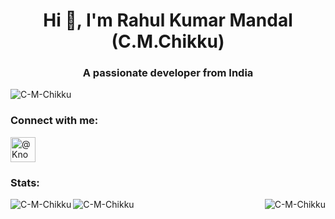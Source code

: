 <h1 align="center">Hi 👋, I'm Rahul Kumar Mandal (C.M.Chikku)</h1>
<h3 align="center">A passionate developer from India</h3>
<p align="left"> 
  <img src="https://komarev.com/ghpvc/?username=C-M-Chikku&label=Profile%20views&color=0e75b6&style=flat" alt="C-M-Chikku" /> 
</p>
<h3 align="left">Connect with me:</h3>
<p align="left">
  <a href="https://www.youtube.com/@Know__Tech" target="_blank">
    <img align="center" src="https://upload.wikimedia.org/wikipedia/commons/0/09/YouTube_full-color_icon_%282017%29.svg" alt="@Know__Tech" height="40" width="40" />
  </a>
</p>
<h3 align="left">Stats:</h3>
<p>
  <img align="left" src="https://github-readme-stats.vercel.app/api?username=C-M-Chikku&show_icons=true&theme=radical" alt="C-M-Chikku"/>
  <img align="right" src="https://github-readme-stats.vercel.app/api/top-langs/?username=C-M-Chikku&layout=pie" alt="C-M-Chikku"/>
  <img align="left" src="https://streak-stats.demolab.com/?user=C-M-Chikku" alt="C-M-Chikku"/>
</p>
